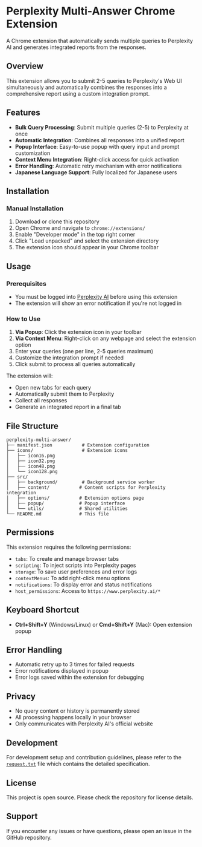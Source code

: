 # Perplexity Multi-Answer Chrome Extension

A Chrome extension that automatically sends multiple queries to Perplexity AI and generates integrated reports from the responses.

## Overview

This extension allows you to submit 2-5 queries to Perplexity's Web UI simultaneously and automatically combines the responses into a comprehensive report using a custom integration prompt.

## Features

- **Bulk Query Processing**: Submit multiple queries (2-5) to Perplexity at once
- **Automatic Integration**: Combines all responses into a unified report
- **Popup Interface**: Easy-to-use popup with query input and prompt customization
- **Context Menu Integration**: Right-click access for quick activation
- **Error Handling**: Automatic retry mechanism with error notifications
- **Japanese Language Support**: Fully localized for Japanese users

## Installation

### Manual Installation

1. Download or clone this repository
2. Open Chrome and navigate to `chrome://extensions/`
3. Enable "Developer mode" in the top right corner
4. Click "Load unpacked" and select the extension directory
5. The extension icon should appear in your Chrome toolbar

## Usage

### Prerequisites

- You must be logged into [Perplexity AI](https://www.perplexity.ai/) before using this extension
- The extension will show an error notification if you're not logged in

### How to Use

1. **Via Popup**: Click the extension icon in your toolbar
2. **Via Context Menu**: Right-click on any webpage and select the extension option
3. Enter your queries (one per line, 2-5 queries maximum)
4. Customize the integration prompt if needed
5. Click submit to process all queries automatically

The extension will:
- Open new tabs for each query
- Automatically submit them to Perplexity
- Collect all responses
- Generate an integrated report in a final tab

## File Structure

```
perplexity-multi-answer/
├── manifest.json           # Extension configuration
├── icons/                  # Extension icons
│   ├── icon16.png
│   ├── icon32.png
│   ├── icon48.png
│   └── icon128.png
├── src/
│   ├── background/         # Background service worker
│   ├── content/           # Content scripts for Perplexity integration
│   ├── options/           # Extension options page
│   ├── popup/             # Popup interface
│   └── utils/             # Shared utilities
└── README.md              # This file
```

## Permissions

This extension requires the following permissions:
- `tabs`: To create and manage browser tabs
- `scripting`: To inject scripts into Perplexity pages
- `storage`: To save user preferences and error logs
- `contextMenus`: To add right-click menu options
- `notifications`: To display error and status notifications
- `host_permissions`: Access to `https://www.perplexity.ai/*`

## Keyboard Shortcut

- **Ctrl+Shift+Y** (Windows/Linux) or **Cmd+Shift+Y** (Mac): Open extension popup

## Error Handling

- Automatic retry up to 3 times for failed requests
- Error notifications displayed in popup
- Error logs saved within the extension for debugging

## Privacy

- No query content or history is permanently stored
- All processing happens locally in your browser
- Only communicates with Perplexity AI's official website

## Development

For development setup and contribution guidelines, please refer to the [`request.txt`](./request.txt) file which contains the detailed specification.

## License

This project is open source. Please check the repository for license details.

## Support

If you encounter any issues or have questions, please open an issue in the GitHub repository.
